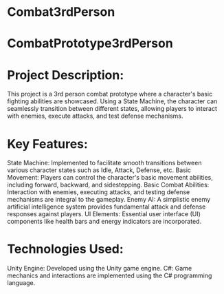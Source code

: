 # Combat3rdPerson

# CombatPrototype3rdPerson

# Project Description:
This project is a 3rd person combat prototype where a character's basic fighting abilities are showcased. Using a State Machine, the character can seamlessly transition between different states, allowing players to interact with enemies, execute attacks, and test defense mechanisms.

# Key Features:

State Machine: Implemented to facilitate smooth transitions between various character states such as Idle, Attack, Defense, etc.
Basic Movement: Players can control the character's basic movement abilities, including forward, backward, and sidestepping.
Basic Combat Abilities: Interaction with enemies, executing attacks, and testing defense mechanisms are integral to the gameplay.
Enemy AI: A simplistic enemy artificial intelligence system provides fundamental attack and defense responses against players.
UI Elements: Essential user interface (UI) components like health bars and energy indicators are incorporated.

# Technologies Used:

Unity Engine: Developed using the Unity game engine.
C#: Game mechanics and interactions are implemented using the C# programming language.
